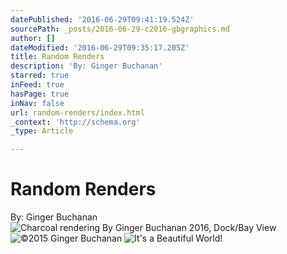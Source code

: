 ```yaml
---
datePublished: '2016-06-29T09:41:19.524Z'
sourcePath: _posts/2016-06-29-c2016-gbgraphics.md
author: []
dateModified: '2016-06-29T09:35:17.205Z'
title: Random Renders
description: 'By: Ginger Buchanan'
starred: true
inFeed: true
hasPage: true
inNav: false
url: random-renders/index.html
_context: 'http://schema.org'
_type: Article

---
```

# Random Renders

By: Ginger Buchanan
![Charcoal rendering By Ginger Buchanan 2016, Dock/Bay View](https://the-grid-user-content.s3-us-west-2.amazonaws.com/eafba0bd-d4ec-425d-9fe4-06716f71ee9b.gif)
![©2015 Ginger Buchanan](https://the-grid-user-content.s3-us-west-2.amazonaws.com/efd5ceed-e372-4d2a-add4-c20062394fb9.gif)
![It's a Beautiful World!](https://the-grid-user-content.s3-us-west-2.amazonaws.com/702120c8-bb00-4912-bd13-5980c66a51bf.gif)